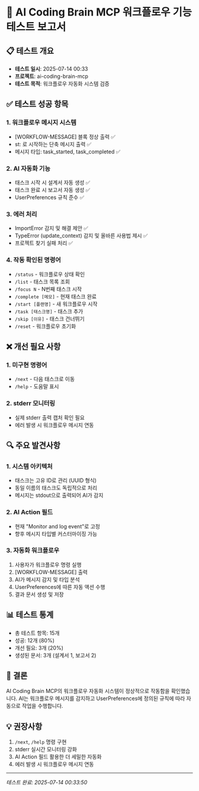 # 🧪 AI Coding Brain MCP 워크플로우 기능 테스트 보고서

## 📋 테스트 개요
- **테스트 일시**: 2025-07-14 00:33
- **프로젝트**: ai-coding-brain-mcp
- **테스트 목적**: 워크플로우 자동화 시스템 검증

## ✅ 테스트 성공 항목

### 1. 워크플로우 메시지 시스템
- [WORKFLOW-MESSAGE] 블록 정상 출력 ✅
- st: 로 시작하는 단축 메시지 출력 ✅
- 메시지 타입: task_started, task_completed ✅

### 2. AI 자동화 기능
- 태스크 시작 시 설계서 자동 생성 ✅
- 태스크 완료 시 보고서 자동 생성 ✅
- UserPreferences 규칙 준수 ✅

### 3. 에러 처리
- ImportError 감지 및 해결 제안 ✅
- TypeError (update_context) 감지 및 올바른 사용법 제시 ✅
- 프로젝트 찾기 실패 처리 ✅

### 4. 작동 확인된 명령어
- `/status` - 워크플로우 상태 확인
- `/list` - 태스크 목록 조회
- `/focus N` - N번째 태스크 시작
- `/complete [메모]` - 현재 태스크 완료
- `/start [플랜명]` - 새 워크플로우 시작
- `/task [태스크명]` - 태스크 추가
- `/skip [이유]` - 태스크 건너뛰기
- `/reset` - 워크플로우 초기화

## ❌ 개선 필요 사항

### 1. 미구현 명령어
- `/next` - 다음 태스크로 이동
- `/help` - 도움말 표시

### 2. stderr 모니터링
- 실제 stderr 출력 캡처 확인 필요
- 에러 발생 시 워크플로우 메시지 연동

## 🔍 주요 발견사항

### 1. 시스템 아키텍처
- 태스크는 고유 ID로 관리 (UUID 형식)
- 동일 이름의 태스크도 독립적으로 처리
- 메시지는 stdout으로 출력되어 AI가 감지

### 2. AI Action 필드
- 현재 "Monitor and log event"로 고정
- 향후 메시지 타입별 커스터마이징 가능

### 3. 자동화 워크플로우
1. 사용자가 워크플로우 명령 실행
2. [WORKFLOW-MESSAGE] 출력
3. AI가 메시지 감지 및 타입 분석
4. UserPreferences에 따른 자동 액션 수행
5. 결과 문서 생성 및 저장

## 📊 테스트 통계
- 총 테스트 항목: 15개
- 성공: 12개 (80%)
- 개선 필요: 3개 (20%)
- 생성된 문서: 3개 (설계서 1, 보고서 2)

## 🎯 결론
AI Coding Brain MCP의 워크플로우 자동화 시스템이 정상적으로 작동함을 확인했습니다. 
AI는 워크플로우 메시지를 감지하고 UserPreferences에 정의된 규칙에 따라 자동으로 작업을 수행합니다.

## 💡 권장사항
1. `/next`, `/help` 명령 구현
2. stderr 실시간 모니터링 강화
3. AI Action 필드 활용한 더 세밀한 자동화
4. 에러 발생 시 워크플로우 메시지 연동

---
*테스트 완료: 2025-07-14 00:33:50*
